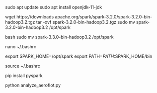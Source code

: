 sudo apt update
sudo apt install openjdk-11-jdk


wget https://downloads apache.org/spark/spark-3.2.0/spark-3.2.0-bin-hadoop3.2.tgz
   tar -xvf spark-3.2.0-bin-hadoop3.2.tgz
   sudo mv spark-3.2.0-bin-hadoop3.2 /opt/spark


bash   sudo mv spark-3.3.0-bin-hadoop3.2 /opt/spark   


nano ~/.bashrc

   
export SPARK_HOME=/opt/spark
export PATH=$PATH:$SPARK_HOME/bin


source ~/.bashrc
   

pip install pyspark


python analyze_aeroflot.py
   
